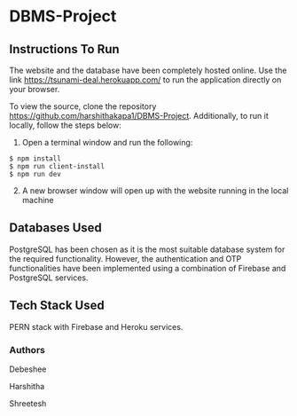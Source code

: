 # DBMS-Project

## Instructions To Run
The website and the database have been completely hosted online. Use the link https://tsunami-deal.herokuapp.com/ to run the application directly on your browser.

To view the source, clone the repository https://github.com/harshithakapa1/DBMS-Project. Additionally, to run it locally, follow the steps below:
1. Open a terminal window and run the following:
```
$ npm install
$ npm run client-install
$ npm run dev
```
2. A new browser window will open up with the website running in the local machine

## Databases Used
PostgreSQL has been chosen as it is the most suitable database system for the required functionality. However, the authentication and OTP functionalities have been implemented using a combination of Firebase and PostgreSQL services.

## Tech Stack Used
PERN stack with Firebase and Heroku services.

### Authors
Debeshee

Harshitha

Shreetesh
